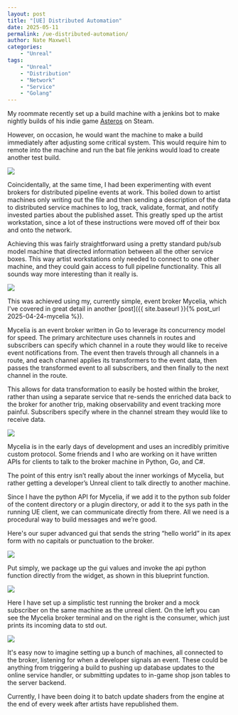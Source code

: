 ```yaml
---
layout: post
title: "[UE] Distributed Automation"
date: 2025-05-11
permalink: /ue-distributed-automation/
author: Nate Maxwell
categories:
    - "Unreal"
tags:
    - "Unreal"
    - "Distribution"
    - "Network"
    - "Service"
    - "Golang"
---
```


My roommate recently set up a build machine with a jenkins bot to make nightly
builds of his indie game [Asteros](https://store.steampowered.com/app/2991430/Asteros/) on Steam.

However, on occasion, he would want the machine to make a build immediately
after adjusting some critical system. This would require him to remote into the
machine and run the bat file jenkins would load to create another test build.

<img src="https://i.imgur.com/0XrBjj8.jpg">

Coincidentally, at the same time, I had been experimenting with event brokers
for distributed pipeline events at work.
This boiled down to artist machines only writing out the file and then sending
a description of the data to distributed service machines to log, track,
validate, format, and notify invested parties about the published asset. This
greatly sped up the artist workstation, since a lot of these instructions
were moved off of their box and onto the network.

Achieving this was fairly straightforward using a pretty standard pub/sub model
machine that directed information between all the other service boxes. This way
artist workstations only needed to connect to one other machine, and they could
gain access to full pipeline functionality. This all sounds way more
interesting than it really is.

<img src="https://i.imgur.com/fQxTvqb.png">

This was achieved using my, currently simple, event broker Mycelia, which I've
covered in great detail in another
[post]({{ site.baseurl }}{% post_url 2025-04-24-mycelia %}).

Mycelia is an event broker written in Go to leverage its concurrency model for
speed. The primary architecture uses channels in routes and subscribers can
specify which channel in a route they would like to receive event notifications
from. The event then travels through all channels in a route, and each channel
applies its transformers to the event data, then passes the transformed event to
all subscribers, and then finally to the next channel in the route.

This allows for data transformation to easily be hosted within the broker,
rather than using a separate service that re-sends the enriched data back to
the broker for another trip, making observability and event tracking more
painful. Subscribers specify where in the channel stream they would like to
receive data.

<img src="https://i.imgur.com/q3cwIBJ.png">

Mycelia is in the early days of development and uses an incredibly primitive
custom protocol. Some friends and I who are working on it have written APIs for
clients to talk to the broker machine in Python, Go, and C#.

The point of this entry isn’t really about the inner workings of Mycelia, but
rather getting a developer’s Unreal client to talk directly to another machine.

Since I have the python API for Mycelia, if we add it to the python sub folder
of the content directory or a plugin directory, or add it to the sys path
in the running UE client, we can communicate directly from there. All we need
is a procedural way to build messages and we’re good.

Here's our super advanced gui that sends the string “hello world” in its apex
form with no capitals or punctuation to the broker.

<img src="https://i.imgur.com/wylWdOc.png">

Put simply, we package up the gui values and invoke the api python function
directly from the widget, as shown in this blueprint function.

<img src="https://i.imgur.com/Tqo3iYG.png">

Here I have set up a simplistic test running the broker and a mock subscriber
on the same machine as the unreal client. On the left you can see the Mycelia
broker terminal and on the right is the consumer, which just prints its
incoming data to std out.

<img src="https://i.imgur.com/lWVwuZl.png">

It's easy now to imagine setting up a bunch of machines, all connected to the
broker, listening for when a developer signals an event. These could be
anything from triggering a build to pushing up database updates to the online
service handler, or submitting updates to in-game shop json tables to the
server backend.

Currently, I have been doing it to batch update shaders from the engine at the
end of every week after artists have republished them.
